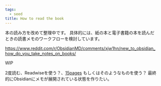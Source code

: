 ```yaml
---
tags:
  - seed
title: How to read the book
---
```

本の読み方を改めて整理中です。
具体的には、紙の本と電子書籍の本を読んだときの読書メモのワークフローを検討しています。

https://www.reddit.com/r/ObsidianMD/comments/xjw1hn/new_to_obsidian_how_do_you_take_notes_on_books/

WIP

2度読む、Readwiseを使う？、[15pages](https://www.15pages.com/) もしくはそのようなものを使う？
最終的にObsidianにメモが展開されている状態を作りたい。
